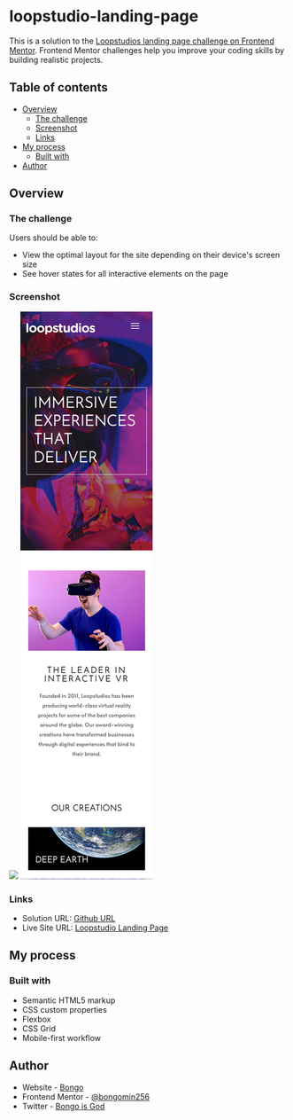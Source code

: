 # loopstudio-landing-page

This is a solution to the [Loopstudios landing page challenge on Frontend Mentor](https://www.frontendmentor.io/challenges/loopstudios-landing-page-N88J5Onjw). Frontend Mentor challenges help you improve your coding skills by building realistic projects.

## Table of contents

- [Overview](#overview)
  - [The challenge](#the-challenge)
  - [Screenshot](#screenshot)
  - [Links](#links)
- [My process](#my-process)
  - [Built with](#built-with)
      <!-- - [What I learned](#what-i-learned) -->
      <!-- - [Continued development](#continued-development) -->
    <!-- - [Useful resources](#useful-resources) -->
- [Author](#author)
<!-- - [Acknowledgments](#acknowledgments) -->

## Overview

### The challenge

Users should be able to:

- View the optimal layout for the site depending on their device's screen size
- See hover states for all interactive elements on the page

### Screenshot

![](./assets/loopstudio-desktop-design.png)
![](./assets/loopstudio-phone-design.png)

### Links

- Solution URL: [Github URL](https://github.com/bongomin256/loopstudio-landing-page/settings/pages)
- Live Site URL: [Loopstudio Landing Page](https://bongomin256.github.io/loopstudio-landing-page/)

## My process

### Built with

- Semantic HTML5 markup
- CSS custom properties
- Flexbox
- CSS Grid
- Mobile-first workflow
<!-- - [React](https://reactjs.org/) - JS library
- [Next.js](https://nextjs.org/) - React framework
- [Styled Components](https://styled-components.com/) - For styles -->

<!-- ### What I learned -->

<!-- Use this section to recap over some of your major learnings while working through this project. Writing these out and providing code samples of areas you want to highlight is a great way to reinforce your own knowledge.

To see how you can add code snippets, see below:

```html
<h1>Some HTML code I'm proud of</h1>
```

```css
.proud-of-this-css {
  color: papayawhip;
}
```

```js
const proudOfThisFunc = () => {
  console.log("🎉");
};
```

If you want more help with writing markdown, we'd recommend checking out [The Markdown Guide](https://www.markdownguide.org/) to learn more. -->

## Author

- Website - [Bongo](https://bongomin256.github.io/Godfrey-Bongomin/)
- Frontend Mentor - [@bongomin256](https://www.frontendmentor.io/profile/bongomin256)
- Twitter - [Bongo is God](https://www.twitter.com/@BongominGodfre1)
